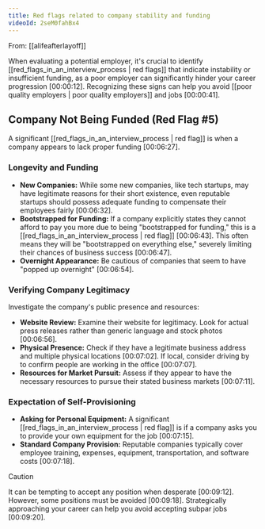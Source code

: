 ```yaml
---
title: Red flags related to company stability and funding
videoId: 2seM0fahBx4
---
```


From: [[alifeafterlayoff]] <br/> 

When evaluating a potential employer, it's crucial to identify [[red_flags_in_an_interview_process | red flags]] that indicate instability or insufficient funding, as a poor employer can significantly hinder your career progression <a class="yt-timestamp" data-t="00:00:12">[00:00:12]</a>. Recognizing these signs can help you avoid [[poor quality employers | poor quality employers]] and jobs <a class="yt-timestamp" data-t="00:00:41">[00:00:41]</a>.

## Company Not Being Funded (Red Flag #5)

A significant [[red_flags_in_an_interview_process | red flag]] is when a company appears to lack proper funding <a class="yt-timestamp" data-t="00:06:27">[00:06:27]</a>.

### Longevity and Funding

*   **New Companies:** While some new companies, like tech startups, may have legitimate reasons for their short existence, even reputable startups should possess adequate funding to compensate their employees fairly <a class="yt-timestamp" data-t="00:06:32">[00:06:32]</a>.
*   **Bootstrapped for Funding:** If a company explicitly states they cannot afford to pay you more due to being "bootstrapped for funding," this is a [[red_flags_in_an_interview_process | red flag]] <a class="yt-timestamp" data-t="00:06:43">[00:06:43]</a>. This often means they will be "bootstrapped on everything else," severely limiting their chances of business success <a class="yt-timestamp" data-t="00:06:47">[00:06:47]</a>.
*   **Overnight Appearance:** Be cautious of companies that seem to have "popped up overnight" <a class="yt-timestamp" data-t="00:06:54">[00:06:54]</a>.

### Verifying Company Legitimacy

Investigate the company's public presence and resources:
*   **Website Review:** Examine their website for legitimacy. Look for actual press releases rather than generic language and stock photos <a class="yt-timestamp" data-t="00:06:56">[00:06:56]</a>.
*   **Physical Presence:** Check if they have a legitimate business address and multiple physical locations <a class="yt-timestamp" data-t="00:07:02">[00:07:02]</a>. If local, consider driving by to confirm people are working in the office <a class="yt-timestamp" data-t="00:07:07">[00:07:07]</a>.
*   **Resources for Market Pursuit:** Assess if they appear to have the necessary resources to pursue their stated business markets <a class="yt-timestamp" data-t="00:07:11">[00:07:11]</a>.

### Expectation of Self-Provisioning

*   **Asking for Personal Equipment:** A significant [[red_flags_in_an_interview_process | red flag]] is if a company asks you to provide your own equipment for the job <a class="yt-timestamp" data-t="00:07:15">[00:07:15]</a>.
*   **Standard Company Provision:** Reputable companies typically cover employee training, expenses, equipment, transportation, and software costs <a class="yt-timestamp" data-t="00:07:18">[00:07:18]</a>.

> [!CAUTION]
> It can be tempting to accept any position when desperate <a class="yt-timestamp" data-t="00:09:12">[00:09:12]</a>. However, some positions must be avoided <a class="yt-timestamp" data-t="00:09:18">[00:09:18]</a>. Strategically approaching your career can help you avoid accepting subpar jobs <a class="yt-timestamp" data-t="00:09:20">[00:09:20]</a>.